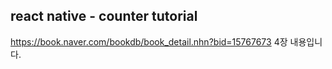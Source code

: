## react native - counter tutorial


https://book.naver.com/bookdb/book_detail.nhn?bid=15767673
4장 내용입니다.
